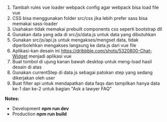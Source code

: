 1. Tambah rules vue loader webpack config agar webpack bisa load file vue
2. CSS bisa menggunakan folder src/css jika lebih prefer sass bisa memakai sass-loader
3. Usahakan tidak memakai prebuilt components css seperti bootstrap dll
4. Gunakan data yang ada di src/js/data.js untuk data yang dibutuhkan
5. Gunakan src/js/api.js untuk mengakses/mengset data, tidak diperbolehkan mengakses langsung ke data.js dari vue file
6. Aplikasi-kan desain ini https://dribbble.com/shots/5320800-Chat-Widget menjadi aplikasi vue
7. Buat tombol di ujung kanan bawah desktop untuk meng-load hasil desain di atas
8. Gunakan currentStep di data.js sebagai patokan step yang sedang dikerjakan oleh user 
9. Buat filter api untuk mendapatkan data faqs dan tampilkan hanya data ke-1 dan ke-2 untuk bagian "Ask a lawyer FAQ"

**Notes:** 
- Development **npm run dev**
- Production **npm run build**